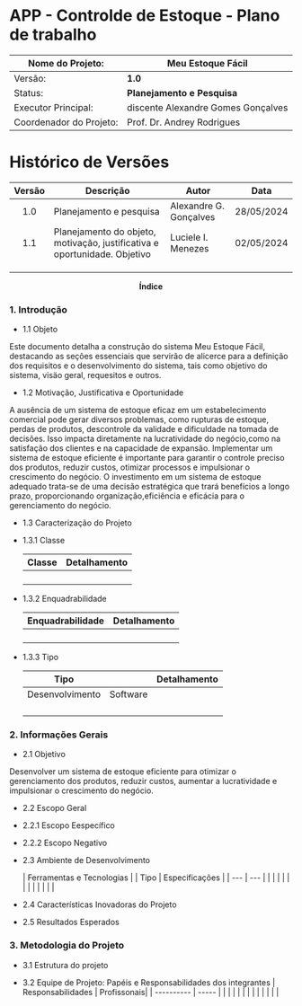 # APP - Controlde de Estoque - Plano de trabalho

| Nome do Projeto:        | Meu Estoque Fácil                  |
| ----------------------- | ---------------------------------- |
| Versão:                 | **1.0**                            |
| Status:                 | **Planejamento e Pesquisa**        |
| Executor Principal:     | discente Alexandre Gomes Gonçalves |
| Coordenador do Projeto: | Prof. Dr. Andrey Rodrigues         |

# Histórico de Versões
| Versão | Descrição | Autor | Data |
| :---: | --- | --- | :---: |
| 1.0   | Planejamento e pesquisa | Alexandre G. Gonçalves | 28/05/2024 |
| 1.1   | Planejamento do objeto, motivação, justificativa e oportunidade. Objetivo | Luciele I. Menezes| 02/05/2024|
|       |                         |                        |            |
|       |                         |                        |            |
|       |                         |                        |            |

<p align="center"><b>Índice</b></p>

### 1. Introdução
  - 1.1 Objeto 

 Este documento detalha a construção do sistema Meu Estoque Fácil, destacando as seções essenciais que servirão de alicerce para a definição dos requisitos e o desenvolvimento do sistema, tais como objetivo do sistema, visäo geral, requesitos e outros.   
  - 1.2 Motivação, Justificativa e Oportunidade


A ausência de um sistema de estoque eficaz em um estabelecimento comercial pode gerar diversos problemas, como rupturas de estoque, 
perdas de produtos, descontrole da validade e dificuldade na tomada de decisões. Isso impacta diretamente na lucratividade do negócio,como na satisfação dos clientes e na capacidade de expansão. Implementar um sistema de estoque eficiente é importante para garantir o controle preciso dos produtos, reduzir custos, otimizar processos e impulsionar o crescimento do negócio. O investimento em um sistema de estoque adequado trata-se de uma decisão estratégica que trará benefícios a longo prazo, proporcionando organização,eficiência e eficácia para o gerenciamento do negócio.
  - 1.3 Caracterização do Projeto
  - 1.3.1 Classe

    | Classe           | Detalhamento        |
    | ---              | ---                 |
    |                  |                     |
    |                  |                     |
    |                  |                     |
    |                  |                     |

  - 1.3.2 Enquadrabilidade

    | Enquadrabilidade | Detalhamento        |
    | ---              | ---                 |
    |                  |                     |
    |                  |                     |
    |                  |                     |
    |                  |                     |

  - 1.3.3 Tipo

    | Tipo             |                 | Detalhamento        |
    | ---              | ---             | ---                 |
    | Desenvolvimento  | Software        |                     |
    |                  |                 |                     |
    |                  |                 |                     |
    |                  |                 |                     |
    |                  |                 |                     |

### 2. Informações Gerais
  - 2.1 Objetivo

Desenvolver um sistema de estoque eficiente para otimizar o gerenciamento dos produtos, reduzir custos, aumentar a lucratividade e impulsionar o crescimento do negócio.
  - 2.2 Escopo Geral

  - 2.2.1 Escopo Eespecífico

  - 2.2.2 Escopo Negativo

  - 2.3 Ambiente de Desenvolvimento

    | Ferramentas e Tecnologias                                |
    | Tipo             | Especificações                        |
    | ---              | ---                                   |
    |                  |                                       |
    |                  |                                       |
    |                  |                                       |
    |                  |                                       |

  - 2.4 Características Inovadoras do Projeto

  - 2.5 Resultados Esperados

### 3. Metodologia do Projeto

-  3.1 Estrutura do projeto

-  3.2 Equipe de Projeto: Papéis e Responsabilidades dos integrantes
   | Responsabilidades | Profissonais|
   | ----------        |   -----     |
   |                   |             |
   |                   |             |
   |                   |             |
   |                   |             |
